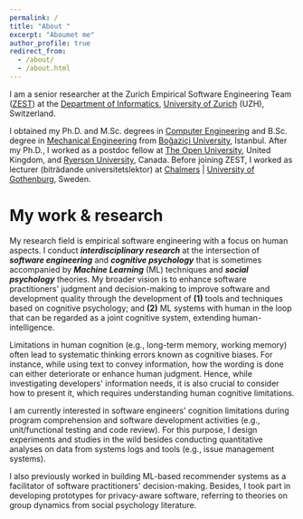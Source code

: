 ```yaml
---
permalink: /
title: "About "
excerpt: "Aboumet me"
author_profile: true
redirect_from: 
  - /about/
  - /about.html
---
```


I am a senior researcher at the Zurich Empirical Software Engineering Team (<a href="https://www.ifi.uzh.ch/en/zest/team.html">ZEST</a>) at the <a href="https://www.ifi.uzh.ch/en.html">Department of Informatics</a>, <a href="https://www.uzh.ch/en.html">University of Zurich</a> (UZH), Switzerland. 

I obtained my Ph.D. and M.Sc. degrees in <a href="https://www.cmpe.boun.edu.tr/">Computer Engineering</a> and B.Sc. degree in <a href="http://www.me.boun.edu.tr/">Mechanical Engineering</a> from  <a href="http://www.boun.edu.tr/en_US">Bo&#287;azi&ccedil;i University</a>, Istanbul. After my Ph.D., I worked as a postdoc fellow at <a href="http://www.open.ac.uk/">The Open University</a>, United Kingdom, and <a href="https://www.ryerson.ca/">Ryerson University</a>, Canada. Before joining ZEST, I worked as lecturer (bitr&auml;dande universitetslektor) at <a href="https://www.chalmers.se/en/Pages/default.aspx">Chalmers</a> &#124; <a href="https://www.gu.se/en">University of Gothenburg</a>, Sweden.

My work &amp; research 
======
<p>My research field is empirical software engineering with a focus on human aspects. I conduct <b><i>interdisciplinary research</i></b> at the intersection of <b><i>software engineering</i></b> and <i><b>cognitive psychology</b></i> that is sometimes accompanied by <i><b>Machine Learning</b></i> (ML) techniques and <i><b>social psychology</b></i> theories. My broader vision is to enhance software practitioners' judgment and decision-making to improve software and development quality through the development of <b>(1)</b> tools and techniques based on cognitive psychology; and <b>(2)</b> ML systems with human in the loop that can be regarded as a joint cognitive system, extending human-intelligence.</p>

<p>Limitations in human cognition (e.g., long-term memory, working memory) often lead to systematic thinking errors known as cognitive biases.  For instance, while using text to convey information, how the wording is done can either deteriorate or enhance human judgment.  Hence, while investigating developers' information needs, it is also crucial to consider how to present it, which requires understanding human cognitive limitations.</p>

<p> I am currently interested in software engineers' cognition limitations during program comprehension and software development activities (e.g., unit/functional testing and code review). For this purpose, I design experiments and studies in the wild besides conducting quantitative analyses on data from systems logs and tools (e.g., issue management systems).</p>
  
<p> I also previously worked in building ML-based recommender systems as a facilitator of software practitioners' decision-making. Besides, I took part in developing prototypes for privacy-aware software, referring to theories on group dynamics from social psychology literature.</p>
